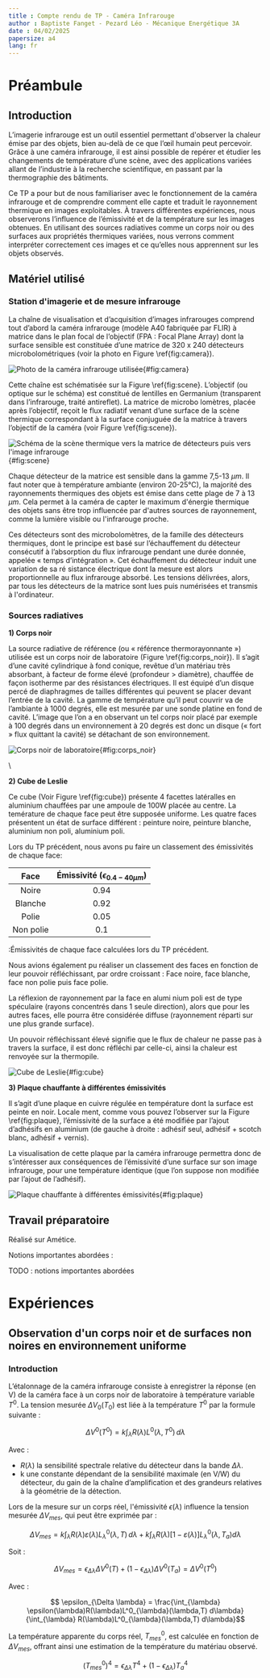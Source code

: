 ```yaml
---
title : Compte rendu de TP - Caméra Infrarouge
author : Baptiste Fanget - Pezard Léo - Mécanique Energétique 3A
date : 04/02/2025
papersize: a4
lang: fr 
---
```


# Préambule

## Introduction

L’imagerie infrarouge est un outil essentiel permettant d'observer la chaleur émise par des objets, bien au-delà de ce que l’œil humain peut percevoir. Grâce à une caméra infrarouge, il est ainsi possible de repérer et étudier les changements de température d’une scène, avec des applications variées allant de l’industrie à la recherche scientifique, en passant par la thermographie des bâtiments.

Ce TP a pour but de nous familiariser avec le fonctionnement de la caméra infrarouge et de comprendre comment elle capte et traduit le rayonnement thermique en images exploitables. À travers différentes expériences, nous observerons l’influence de l’émissivité et de la température sur les images obtenues. En utilisant des sources radiatives comme un corps noir ou des surfaces aux propriétés thermiques variées, nous verrons comment interpréter correctement ces images et ce qu’elles nous apprennent sur les objets observés.

## Matériel utilisé

### Station d'imagerie et de mesure infrarouge

La chaîne de visualisation et d’acquisition d’images infrarouges comprend tout d’abord la caméra
infrarouge (modèle A40 fabriquée par FLIR) à matrice dans le plan focal de l’objectif (FPA :
Focal Plane Array) dont la surface sensible est constituée d’une matrice de 320 x 240 détecteurs
microbolométriques (voir la photo en Figure \ref{fig:camera}).

![Photo de la caméra infrarouge utilisée](camera.png){#fig:camera}

Cette chaîne est schématisée sur la Figure \ref{fig:scene}. L’objectif (ou optique sur le schéma) est constitué
de lentilles en Germanium (transparent dans l’infrarouge, traité antireflet). La matrice de microbo
lomètres, placée après l’objectif, reçoit le flux radiatif venant d’une surface de la scène thermique
correspondant à la surface conjuguée de la matrice à travers l’objectif de la caméra (voir Figure \ref{fig:scene}).

![Schéma de la scène thermique vers la matrice de détecteurs puis vers l'image infrarouge](scene.png){#fig:scene}

Chaque détecteur de la matrice est sensible dans la gamme 7,5-13 $\mu m$. Il faut noter que à température ambiante (environ 20-25°C), la majorité des rayonnements thermiques des objets est émise dans cette plage de 7 à 13 $\mu m$. Cela permet à la caméra de capter le maximum d'énergie thermique des objets sans être trop influencée par d'autres sources de rayonnement, comme la lumière visible ou l'infrarouge proche.

Ces détecteurs sont des microbolomètres, de la famille des détecteurs thermiques, dont le principe est
basé sur l’échauffement du détecteur consécutif à l’absorption du flux infrarouge pendant une durée
donnée, appelée « temps d’intégration ». Cet échauffement du détecteur induit une variation de sa ré
sistance électrique dont la mesure est alors proportionnelle au flux infrarouge absorbé. Les tensions
délivrées, alors, par tous les détecteurs de la matrice sont lues puis numérisées et transmis à l'ordinateur.

### Sources radiatives

__1) Corps noir__

La source radiative de référence (ou « référence thermorayonnante ») utilisée est un corps noir de
laboratoire (Figure \ref{fig:corps_noir}).
Il s’agit d’une cavité cylindrique à fond conique, revêtue d’un
matériau très absorbant, à facteur de forme élevé (profondeur > diamètre), chauffée de façon isotherme
par des résistances électriques. Il est équipé d’un disque percé de diaphragmes de tailles différentes
qui peuvent se placer devant l’entrée de la cavité. La gamme de température qu’il peut couvrir va
de l’ambiante à 1000 degrés, elle est mesurée par une sonde platine en fond de cavité. L’image que l’on a
en observant un tel corps noir placé par exemple à 100 degrés dans un environnement à 20 degrés est donc
un disque (« fort » flux quittant la cavité) se détachant de son environnement.

![Corps noir de laboratoire](corps_noir.png){#fig:corps_noir}

\

__2)  Cube de Leslie__

Ce cube (Voir Figure \ref{fig:cube}) présente 4 facettes latéralles en aluminium chauffées par une ampoule de 100W placée au centre. La temérature de chaque face peut être supposée uniforme.  Les quatre faces présentent un état de surface différent : peinture noire, peinture blanche, aluminium non poli, aluminium poli.

Lors du TP précédent, nous avons pu faire un classement des émissivités de chaque face:


| Face | Émissivité ($\epsilon_{0.4 - 40 \mu m}$) |
|:----------------:|:-----------:|
| Noire                | 0.94|
| Blanche              | 0.92|
| Polie                | 0.05|
| Non polie            | 0.1 |

:Émissivités de chaque face calculées lors du TP précédent.


Nous avions également pu réaliser un classement des faces en fonction de leur pouvoir réfléchissant, par ordre croissant : Face noire, face blanche, face non polie puis face polie.

La réflexion de rayonnement par la face en alumi
nium poli est de type spéculaire (rayons concentrés dans 1 seule direction), alors que pour les autres faces, elle pourra être considérée diffuse (rayonnement réparti sur une plus grande surface).

Un pouvoir réfléchissant élevé signifie que le flux de chaleur ne passe pas à travers la surface, il est donc réfléchi par celle-ci, ainsi la chaleur est renvoyée sur la thermopile.


![Cube de Leslie](cube.png){#fig:cube}



__3) Plaque chauffante à différentes émissivités__

Il s’agit d’une plaque en cuivre régulée en température dont la surface est peinte en noir. Locale
ment, comme vous pouvez l’observer sur la Figure \ref{fig:plaque}, l’émissivité de la surface a été modifiée par
l’ajout d’adhésifs en aluminium (de gauche à droite : adhésif seul, adhésif + scotch blanc, adhésif +
vernis). 

La visualisation de cette plaque par la caméra infrarouge permettra donc de s’intéresser aux
conséquences de l’émissivité d’une surface sur son image infrarouge, pour une température identique
(que l’on suppose non modifiée par l’ajout de l’adhésif).

![Plaque chauffante à différentes émissivités](plaque.png){#fig:plaque}

## Travail préparatoire

Réalisé sur Amétice.

Notions importantes abordées :

TODO : notions importantes abordées

# Expériences

## Observation d'un corps noir et de surfaces non noires en environnement uniforme

### Introduction

L’étalonnage de la caméra infrarouge consiste à enregistrer la réponse (en V) de la caméra face à un corps noir de laboratoire à température variable $T^{0}$​. La tension mesurée $\Delta V_{0}(T_{0})$ est liée à la température $T^{0}$ par la formule suivante :

$$\Delta V^0(T^0) = k \int_{\lambda} R(\lambda) L^{0}(\lambda, T^{0}) \, d\lambda$$

Avec : 

- $R(\lambda)$ la sensibilité spectrale relative du détecteur dans la bande $\Delta \lambda$.
- k une constante dépendant de la sensibilité maximale (en V/W) du détecteur, du gain de la chaîne
d’amplification et des grandeurs relatives à la géométrie de la détection.

Lors de la mesure sur un corps réel, l'émissivité $\epsilon (\lambda)$ influence la tension mesurée $\Delta V_{mes}$​, qui peut être exprimée par :

$$\Delta V_{mes} = k \int_{\lambda} R(\lambda) \varepsilon(\lambda) L^0_{\lambda} (\lambda, T) \, d\lambda + k \int_{\lambda} R(\lambda) \left[ 1 - \varepsilon(\lambda) \right] L^0_{\lambda} (\lambda, T_a)  d\lambda$$

Soit  :

$$\Delta V_{mes} = \epsilon_{\Delta \lambda} \Delta V^0(T) + (1 - \epsilon_{\Delta \lambda}) \Delta V^0(T_{a}) = \Delta V^0(T^0)$$

Avec : 

$$ \epsilon_{\Delta \lambda} = \frac{\int_{\lambda} \epsilon(\lambda)R(\lambda)L^0_{\lambda}(\lambda,T) d\lambda}{\int_{\lambda} R(\lambda)L^0_{\lambda}(\lambda,T) d\lambda}$$

La température apparente du corps réel, $T^{0}_{mes}$​, est calculée en fonction de $\Delta V_{mes}$​, offrant ainsi une estimation de la température du matériau observé.

$$(T^{0}_{mes})^{4} = \epsilon_{\Delta \lambda} T^4 + (1-\epsilon_{\Delta \lambda})T^4_{a}$$